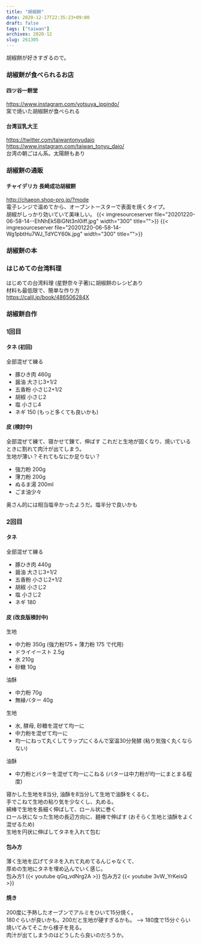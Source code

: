 ```yaml
---
title: "胡椒餅"
date: 2020-12-17T22:35:23+09:00
draft: false
tags: ["taiwan"]
archives: 2020-12
slug: 261305
---
```


胡椒餅が好きすぎるので。
### 胡椒餅が食べられるお店
#### 四ツ谷一餅堂
https://www.instagram.com/yotsuya_ippindo/  
窯で焼いた胡椒餅が食べられる
#### 台湾豆乳大王
https://twitter.com/taiwantonyudaio  
https://www.instagram.com/taiwan_tonyu_daio/  
台湾の朝ごはん系。太陽餅もあり

### 胡椒餅の通販
#### チャイデリカ 長崎成功胡椒餅
http://chaeon.shop-pro.jp/?mode  
電子レンジで温めてから、オーブントースターで表面を焼くタイプ。  
胡椒がしっかり効いていて美味しい。
{{< imgresourceserver file="20201220-06-58-14--EhNhEk5BiGNt3nI0iff.jpg" width="300" title="">}}
{{< imgresourceserver file="20201220-06-58-14-Wg1pbtHu7WJ_TdYCY60k.jpg" width="300" title="">}}

### 胡椒餅の本
### はじめての台湾料理
はじめての台湾料理 (星野奈々子著)に胡椒餅のレシピあり  
材料も最低限で、簡単な作り方  
https://calil.jp/book/486506284X

### 胡椒餅自作
### 1回目
#### タネ (初回) 
全部混ぜて練る
- 豚ひき肉 460g
- 醤油 大さじ3+1/2
- 五香粉 小さじ2+1/2
- 胡椒 小さじ2
- 塩 小さじ4
- ネギ 150 (もっと多くても良いかも)

#### 皮 (検討中)  
全部混ぜて練て、寝かせて錬て、伸ばす
これだと生地が固くなり、焼いているときに割れて肉汁が出てしまう。  
生地が薄い？それてもなにか足りない？
- 強力粉 200g
- 薄力粉 200g
- ぬるま湯 200ml
- ごま油少々

奥さん的には相当塩辛かったようだ。塩半分で良いかも

### 2回目
#### タネ
全部混ぜて練る
- 豚ひき肉 440g
- 醤油 大さじ3+1/2
- 五香粉 小さじ2+1/2
- 胡椒 小さじ2
- 塩 小さじ2
- ネギ 180 

#### 皮 (改良版検討中)
生地
- 中力粉 350g (強力粉175 + 薄力粉 175 で代用)
- ドライイースト 2.5g
- 水 210g
- 砂糖 10g

油酥
- 中力粉 70g
- 無縁バター 40g

生地
- 水, 酵母, 砂糖を混ぜて均一に
- 中力粉を混ぜて均一に
- 均一にねって丸くしてラップにくるんで室温30分発酵 (粘り気強く丸くならない)

油酥
- 中力粉とバターを混ぜて均一にこねる (バターは中力粉が均一にまとまる程度)

寝かした生地を8当分, 油酥を8当分して生地で油酥をくるむ。  
手でこねて生地の粘り気を少なくし、丸める。  
綿棒で生地を長細く伸ばして、ロール状に巻く  
ロール状になった生地の長辺方向に、麺棒で伸ばす (おそらく生地と油酥をよく混ぜるため)  
生地を円状に伸ばしてタネを入れて包む


#### 包み方  
薄く生地を広げてタネを入れて丸めてるんじゃなくて、  
厚めの生地にタネを埋め込んでいく感じ。  
包み方1
{{< youtube qGq_vdNrg2A >}}
包み方2
{{< youtube 3vW_YrKeisQ >}}

#### 焼き
200度に予熱したオーブンでアルミをひいて15分焼く。  
180ぐらいが良いかも。200だと生地が硬すぎるかも。
--> 180度で15分ぐらい焼いてみてそこから様子を見る。  
肉汁が出てしまうのはどうしたら良いのだろうか。